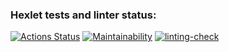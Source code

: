 ### Hexlet tests and linter status:

[![Actions Status](https://github.com/andrewmamych/backend-project-lvl1/workflows/hexlet-check/badge.svg)](https://github.com/andrewmamych/backend-project-lvl1/actions)
[![Maintainability](https://api.codeclimate.com/v1/badges/614b8bfe1a286bce2c62/maintainability)](https://codeclimate.com/github/andrewmamych/backend-project-lvl1/maintainability)
[![linting-check](https://github.com/andrewmamych/backend-project-lvl1/actions/workflows/eslint.yml/badge.svg)](https://github.com/andrewmamych/backend-project-lvl1/actions/workflows/eslint.yml)
